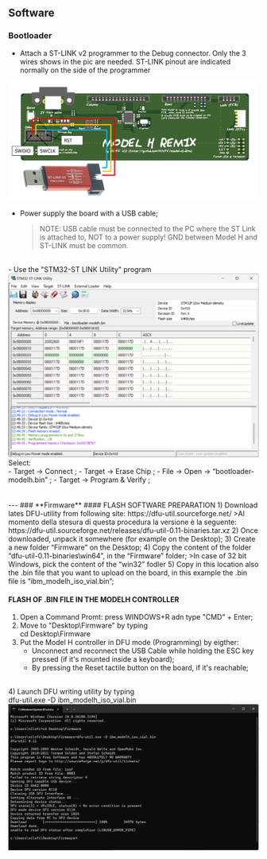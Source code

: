 ## **Software**
### **Bootloader**
- Attach a ST-LINK v2 programmer to the Debug connector. Only the 3 wires shows in the pic are needed. ST-LINK pinout are indicated normally on the side of the programmer<br>
<img src="site/pics/ST-Link connection.png" alt="Programmer connection">

- Power supply the board with a USB cable;<br>

  >NOTE: USB cable must be connected to the PC where the ST Link is attached to, NOT to a power supply! GND between Model H and ST-LINK must be common.<br>
<br>
- Use the "STM32-ST LINK Utility" program<br>
<img src="site/pics/STM32-STLink.png" alt="STM32 ST Link"><br>
Select:<br>
- Target -> Connect ;
- Target -> Erase Chip ;
- File -> Open -> “bootloader-modelh.bin” ;
- Target -> Program & Verify ;
<br>
<br>
<br>
---
### **Firmware**
#### FLASH SOFTWARE PREPARATION
1)	Download lates DFU-utility from following site: https://dfu-util.sourceforge.net/
    >Al momento della stesura di questa procedura la versione è la seguente: https://dfu-util.sourceforge.net/releases/dfu-util-0.11-binaries.tar.xz
2)	Once downloaded, unpack it somewhere (for example on the Desktop);
3)	Create a new folder “Firmware” on the Desktop;
4)	Copy the content of the  folder “dfu-util-0.11-binaries\win64”,  in the “Firmware” folder;
    >In case of 32 bit Windows, pick the content of the “win32” fodler
5)	Copy in this location also the .bin file that you want to upload on the board, in this example the .bin file is “ibm_modelh_iso_vial.bin”;

#### FLASH OF .BIN FILE IN THE MODELH CONTROLLER
1)	Open a Command Promt: press WINDOWS+R adn type "CMD" + Enter;
2)  Move to "Desktop\Firmware" by typing<br>
cd Desktop\Firmware
3)	Put the Model H controller in DFU mode (Programming) by eigther:
    - Unconnect and reconnect the USB Cable while holding the ESC key pressed (if it's mounted inside a keyboard);
    -	By pressing the Reset tactile button on the board, if it's reachable;
<br>
4) Launch DFU writing utility by typing<br>
dfu-util.exe -D ibm_modelh_iso_vial.bin<br>
<img src="site/pics/dfu-util command prompt screenshot.png" alt="Cmd promt"><br>



